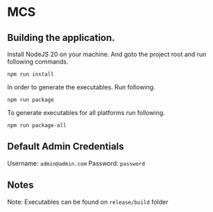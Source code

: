 # MCS

## Building the application.
Install NodeJS 20 on your machine. And goto the project root and run following commands.
```
npm run install
```
In order to generate the executables. Run following. 
```
npm run package
```
To generate executables for all platforms run following.
```
npm run package-all
```

## Default Admin Credentials
Username: `admin@admin.com`
Password: `password`

## Notes
Note: Executables can be found on `release/build` folder
